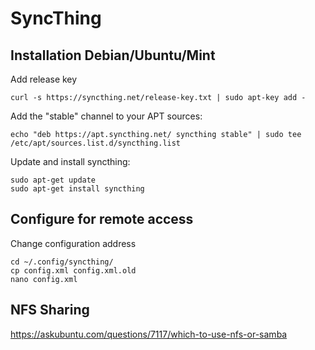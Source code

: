 # SyncThing

## Installation Debian/Ubuntu/Mint

Add release key
```
curl -s https://syncthing.net/release-key.txt | sudo apt-key add -
```

Add the "stable" channel to your APT sources:
```
echo "deb https://apt.syncthing.net/ syncthing stable" | sudo tee /etc/apt/sources.list.d/syncthing.list
```

Update and install syncthing:
```
sudo apt-get update
sudo apt-get install syncthing
```

## Configure for remote access

Change configuration address

```
cd ~/.config/syncthing/
cp config.xml config.xml.old
nano config.xml
``` 
 
## NFS Sharing

 https://askubuntu.com/questions/7117/which-to-use-nfs-or-samba
